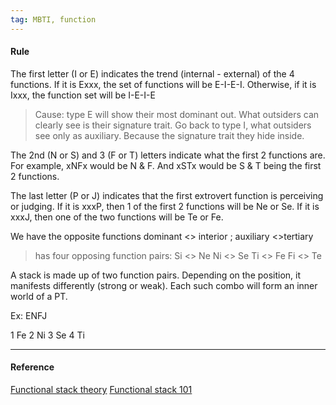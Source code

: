 ```yaml
---
tag: MBTI, function
---
```


#### Rule

The first letter (I or E) indicates the trend (internal - external) of the 4
functions. If it is Exxx, the set of functions will be E-I-E-I. Otherwise, if it
is Ixxx, the function set will be I-E-I-E

> Cause: type E will show their most dominant out. What outsiders can clearly
> see is their signature trait. Go back to type I, what outsiders see only as
> auxiliary. Because the signature trait they hide inside.

The 2nd (N or S) and 3 (F or T) letters indicate what the first 2 functions are.
For example, xNFx would be N & F. And xSTx would be S & T being the first 2
functions.

The last letter (P or J) indicates that the first extrovert function is
perceiving or judging. If it is xxxP, then 1 of the first 2 functions will be Ne
or Se. If it is xxxJ, then one of the two functions will be Te or Fe.

We have the opposite functions dominant <> interior ; auxiliary <>tertiary

> has four opposing function pairs: Si <> Ne Ni <> Se Ti <> Fe Fi <> Te

A stack is made up of two function pairs. Depending on the position, it
manifests differently (strong or weak). Each such combo will form an inner world
of a PT.

Ex: ENFJ

1 Fe 2 Ni 3 Se 4 Ti

---

#### Reference

[Functional stack theory](https://personalityjunkie.com/functional-stack-type-dynamics-theory/)
[Functional stack 101](https://www.youtube.com/watch?v=9xf13VRNPp8)

